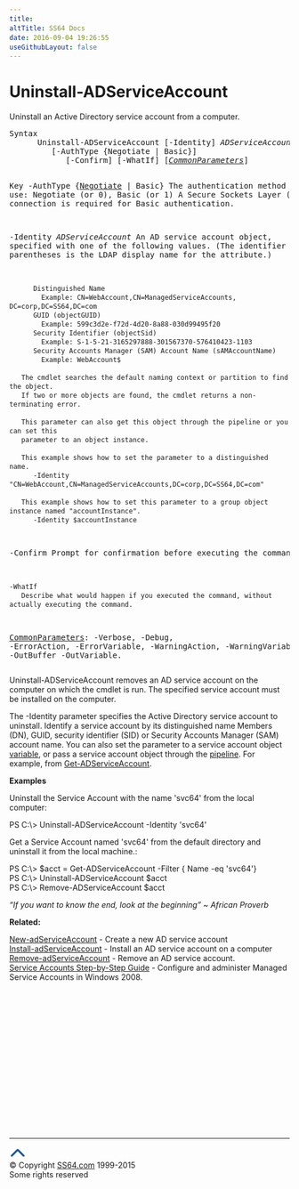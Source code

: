 ```yaml
---
title:
altTitle: SS64 Docs
date: 2016-09-04 19:26:55
useGithubLayout: false
---
```

<!-- #BeginLibraryItem "/Library/head_ps.lbi" --><!-- #EndLibraryItem --><h1>Uninstall-ADServiceAccount</h1> 
<p>Uninstall an Active Directory service account from a computer.</p>
<pre>Syntax
      Uninstall-ADServiceAccount [-Identity] <i>ADServiceAccount</i>
         [-AuthType {Negotiate | Basic}]
            [-Confirm] [-WhatIf] [<a href="common.html"><i>CommonParameters</i></a>]

Key
   -AuthType {<u>Negotiate</u> | Basic}
       The authentication method to use: Negotiate (or 0), Basic (or 1)
       A Secure Sockets Layer (SSL) connection is required for Basic authentication.

   -Identity <i>ADServiceAccount</i>
       An AD service account object, specified with one of the following values.
       (The identifier in parentheses is the LDAP display name for the attribute.)

          Distinguished Name 
            Example: CN=WebAccount,CN=ManagedServiceAccounts, DC=corp,DC=SS64,DC=com 
          GUID (objectGUID) 
            Example: 599c3d2e-f72d-4d20-8a88-030d99495f20
          Security Identifier (objectSid) 
            Example: S-1-5-21-3165297888-301567370-576410423-1103
          Security Accounts Manager (SAM) Account Name (sAMAccountName)
            Example: WebAccount$

       The cmdlet searches the default naming context or partition to find the object.
       If two or more objects are found, the cmdlet returns a non-terminating error.

       This parameter can also get this object through the pipeline or you can set this
       parameter to an object instance.

       This example shows how to set the parameter to a distinguished name.
          -Identity  "CN=WebAccount,CN=ManagedServiceAccounts,DC=corp,DC=SS64,DC=com"

       This example shows how to set this parameter to a group object instance named "accountInstance".
          -Identity $accountInstance

   -Confirm
       Prompt for confirmation before executing the command.

    -WhatIf
       Describe what would happen if you executed the command, without actually executing the command.

   <a href="common.html">CommonParameters</a>:
       -Verbose, -Debug, -ErrorAction, -ErrorVariable, -WarningAction, -WarningVariable,
       -OutBuffer -OutVariable.</pre>
<p>Uninstall-ADServiceAccount  removes an  AD service account on the computer on which 
the cmdlet is run. The specified service account must be installed on the computer.</p>
<p>The <span class="code">-Identity</span> parameter specifies the Active Directory service account to uninstall. Identify a service account by its distinguished name Members (DN), GUID, security identifier (SID) or Security Accounts Manager (SAM) account name. You can also set the parameter to a service account object <a href="syntax-variables.html">variable</a>, or pass a service account object through the <a href="syntax-pipeline.html">pipeline</a>. For example, from <a href="get-adserviceaccount.html">Get-ADServiceAccount</a>. </p>
<p><b>Examples</b></p>
<p>Uninstall the  Service Account with the name 'svc64' from the local computer:</p>
<p><span class="code">PS C:\&gt; Uninstall-ADServiceAccount -Identity 'svc64' </span></p>
<p>Get a Service Account named 'svc64' from the default directory and uninstall it from the local machine.:</p>
<p><span class="code">PS C:\&gt; $acct = Get-ADServiceAccount -Filter { Name -eq 'svc64'} <br>
PS C:\&gt; Uninstall-ADServiceAccount $acct<br>
PS C:\&gt; Remove-ADServiceAccount $acct</span></p>
<p class="quote"><i>“If you want to know the end, look at the beginning” ~ African Proverb</i></p>
<p><b>Related:</b></p>
<p><a href="new-adserviceaccount.html">New-adServiceAccount</a> - Create a new AD service account<br>
<a href="install-adserviceaccount.html">Install-adServiceAccount</a> - Install an AD service account on a computer<br>
<a href="remove-adserviceaccount.html">Remove-adServiceAccount</a> - Remove an AD service account.<br>
<a href="http://technet.microsoft.com/en-us/library/dd548356%28WS.10%29.aspx">Service Accounts Step-by-Step Guide</a> - Configure and administer Managed Service Accounts in Windows 2008.</p><!-- #BeginLibraryItem "/Library/foot_ps.lbi" --><p>
<!-- PowerShell300 -->
<ins class="adsbygoogle" style="display:inline-block;width:300px;height:250px" data-ad-client="ca-pub-6140977852749469" data-ad-slot="6253539900"></ins>
<script>
(adsbygoogle = window.adsbygoogle || []).push({});
</script></p>
<hr>
<div id="bl" class="footer"><a href="uninstall-adserviceaccount.html#"><img src="../images/top.png" width="30" height="22" alt="Back to the Top"></a></div>
<div id="br" class="footer, tagline">© Copyright <a href="http://ss64.com/">SS64.com</a> 1999-2015<br>
Some rights reserved</div><!-- #EndLibraryItem -->

